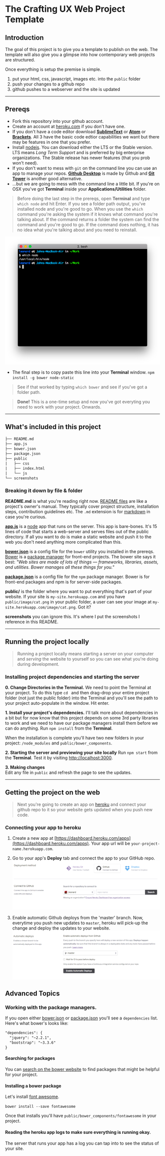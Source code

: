 # The Crafting UX Web Project Template

## Introduction  

The goal of this project is to give you a template to publish on the web. The template will also give you a glimpse into how contemporary web projects are structured.

Once everything is setup the premise is simple.  
1. put your html, css, javascript, images etc. into the `public` folder
2. push your changes to a github repo
3. github pushes to a webserver and the site is updated

---

## Prereqs 

* Fork this repository into your github account. 
* Create an account at [heroku.com](https://www.heroku.com/) if you don't have one.  
* If you don't have a code editor download **[SublimeText](http://www.sublimetext.com/3)** or **[Atom](https://atom.io/)** or **[Brackets](http://brackets.io/)**. All 3 have the basic code edtior capabilities we want but there may be features in one that you prefer.  
* Install [nodejs](https://nodejs.org/en/). You can download either the LTS or the Stable version. LTS means _Long Term Support_ and is preferred by big enterprise organizations. The Stable release has newer features (that you prob won't need).  
* If you don't want to mess with `git` on the command line you can use an app to manage your repos. [**Github Desktop**](https://desktop.github.com/) is made by Github and [**Git Tower**](https://www.git-tower.com/) is another good alternative.  
*  ...but we are going to mess with the command line a little bit. If you're on OSX you've got **Terminal** inside your **Applications/Utilities** folder. 

> Before doing the last step in the prereqs, open **Terminal** and type `which node` and hit Enter. If you see a folder path output, you've installed node and you're good to go. When you use the `which` command you're asking the system if it knows what command you're talking about. If the command returns a folder the system can find the command and you're good to go. If the command does nothing, it has no idea what you're talking about and you need to reinstall. 

![Typing which node](/screenshots/which-node.png?raw=true "Which Node")  

* The final step is to copy paste this line into your **Terminal** window. `npm install -g bower node-static`

> See if that worked by typing `which bower` and see if you've got a folder path. 

> **Done!** This is a one-time setup and now you've got everyting you need to work with your project. Onwards.

---

## What's included in this project
```
├── README.md
├── app.js
├── bower.json
├── package.json
├── public
|   ├── css
|   ├── index.html
|   └── js
└── screenshots
```

### Breaking it down by file & folder  

**README.md** is what you're reading right now. [README files](https://en.wikipedia.org/wiki/README) are like a project's owner's manual. They typically cover project structure, installation steps, contribution guidelines etc. The `.md` extension is for [markdown](http://markdowntutorial.com/) in case you're curious.

**[app.js](app.js)** is a [node](https://nodejs.org/en/) app that runs on the server. This app is bare-bones. It's 15 lines of code that starts a web-server and serves files out of the public directory. If all you want to do is make a static website and push it to the web you don't need anything more complicated than this.  

**[bower.json](bower.json)** is a config file for the `bower` utility you installed in the prereqs. [Bower](http://bower.io/) is a [package manager](https://en.wikipedia.org/wiki/Package_manager) for front-end projects. The bower site says it best: _"Web sites are made of lots of things — frameworks, libraries, assets, and utilities. Bower manages all these things for you."_

**[package.json](package.json)** is a config file for the `npm` package manager. Bower is for front-end packages  and npm is for server-side packages.  

**public/** is the folder where you want to put everything that's part of your website. If your site is `my-site.herokuapp.com` and you have `public/image/cat.png` in your public folder, a user can see your image at `my-site.herokuapp.com/image/cat.png`. Got it?  

**screenshots** you can ignore this. It's where I put the screenshots I reference in this README.

---

## Running the project locally

> Running a project locally means starting a server on your computer and _serving_ the website to yourself so you can see what you're doing during development.

### Installing project dependencies and starting the server  

**0. Change Directories in the Terminal.** We need to point the Terminal at your project. To do this type `cd ` and then drag-drop your entire project folder (not just the public folder) into the Terminal and you'll see the path to your project auto-populate in the window. Hit enter.

**1. Install your project's dependencies.** I'll talk more about dependencies in a bit but for now know that this project depends on some 3rd party libraries to work and we need to have our package managers install them before we can do anything. Run `npm install` from the **Terminal**. 

When the installation is complete you'll have two new folders in your project: `/node_modules` and `public/bower_components`.

**2. Starting the server and previewing your site locally**
Run `npm start` from the **Terminal**. Test it by visiting [http://localhost:3000](http://localhost:3000).

**3. Making changes**  
Edit any file in `public` and refresh the page to see the updates.

---

## Getting the project on the web  

> Next you're going to create an app on [heroku](https://www.heroku.com/) and connect your github repo to it so your website gets updated when you push new code.

### Connecting your app to heroku
1. Create a new app at [https://dashboard.heroku.com/apps](https://dashboard.heroku.com/apps). Your app url will be `your-project-name.herokuapp.com`.
2. Go to your app's **Deploy** tab and connect the app to your GitHub repo.
![Connect Heroku to Github](/screenshots/heroku-connect.png?raw=true "Connect Heroku") 

4. Enable automatic Github deploys from the 'master' branch. Now, everytime you push new updates to `master`, heroku will pick-up the change and deploy the updates to your website. 
![Deploy from Github](/screenshots/heroku-deploy.png?raw=true "Deploy from Github")

## Advanced Topics  

### Working with the package managers. 
If you open either [bower.json](bower.json) or [package.json](package.json) you'll see a `dependencies` list. Here's what bower's looks like:
```
"dependencies": {
  "jquery": "~2.2.1",
  "bootstrap": "~3.3.6"
}
```  
#### Searching for packages  
You can [search on the bower website](http://bower.io/search/) to find packages that might be helpful for your project. 

#### Installing a bower package  
Let's install [font awesome](https://fortawesome.github.io/Font-Awesome/).  

`bower install --save fontawesome`

Once that installs you'll have `public/bower_components/fontawesome` in your project.

#### Reading the heroku app logs to make sure everything is running okay.
The server that runs your app has a log you can tap into to see the status of your site. 